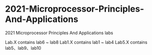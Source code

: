 # 2021-Microprocessor-Principles-And-Applications
2021 Microprocessor Principles And Applications labs

Lab.X contains lab6 ~ lab8
Lab1.X contains lab1 ~ lab4
Lab5.X contains lab5、lab9、lab10
